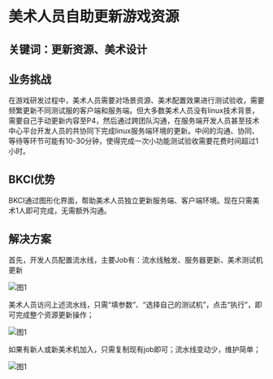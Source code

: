# 美术人员自助更新游戏资源


## 关键词：更新资源、美术设计

## 业务挑战

在游戏研发过程中，美术人员需要对场景资源、美术配置效果进行测试验收，需要频繁更新不同测试服的客户端和服务端。但大多数美术人员没有linux技术背景，需要自己手动更新内容至P4，然后通过跨团队沟通，在服务端开发人员甚至技术中心平台开发人员的共协同下完成linux服务端环境的更新。中间的沟通、协同、等待等环节可能有10-30分钟，使得完成一次小功能测试验收需要花费时间超过1小时。

## BKCI优势

BKCI通过图形化界面，帮助美术人员独立更新服务端、客户端环境。现在只需美术1人即可完成，无需额外沟通。

## 解决方案

首先，开发人员配置流水线，主要Job有：流水线触发、服务器更新、美术测试机更新

![&#x56FE;1](../../../assets/scene-arts-upload-resources-a.png)

美术人员访问上述流水线，只需“填参数”、“选择自己的测试机”，点击“执行”，即可完成整个资源更新操作；

![&#x56FE;1](../../../assets/scene-arts-upload-resources-b.png)


如果有新人或新美术机加入，只需复制现有job即可；流水线变动少，维护简单；

![&#x56FE;1](../../../assets/scene-arts-upload-resources-c.png)



